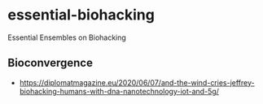 # essential-biohacking
Essential Ensembles on Biohacking

## Bioconvergence 
- https://diplomatmagazine.eu/2020/06/07/and-the-wind-cries-jeffrey-biohacking-humans-with-dna-nanotechnology-iot-and-5g/
